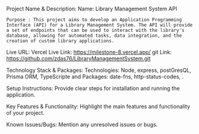 Project Name & Description: 
    Name: Library Management System API

    Purpose : This project aims to develop an Application Programming Interface (API) for a Library Management System. The API will provide a set of endpoints that can be used to interact with the library's database, allowing for automated tasks, data integration, and the creation of custom library applications.

Live URL: 
Vercel Live Link: https://milestone-8.vercel.app/
git Link: https://github.com/zdas76/LibraryManagementSystem.git

Technology Stack & Packages: 
Technologies: Node, express, postGresQL, Prisma ORM, TypeScripte and 
Packages: date-fns, http-status-codes, .

Setup Instructions: Provide clear steps for installation and running the application.

Key Features & Functionality: Highlight the main features and functionality of your project.

Known Issues/Bugs: Mention any unresolved issues or bugs.
